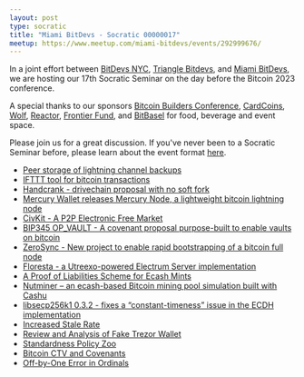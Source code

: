 ```yaml
---
layout: post
type: socratic
title: "Miami BitDevs - Socratic 00000017"
meetup: https://www.meetup.com/miami-bitdevs/events/292999676/
---
```


In a joint effort between [BitDevs NYC](https://bitdevs.org), [Triangle Bitdevs](https://trianglebitdevs.org), and [Miami BitDevs](https://miamibitdevs.org), we are hosting our 17th Socratic Seminar on the day before the Bitcoin 2023 conference.

A special thanks to our sponsors [Bitcoin Builders Conference](https://www.bitcoinbuildersconf.com), [CardCoins](https://www.cardcoins.co/), [Wolf](https://wolfnyc.com/), [Reactor](https://reactor.xyz), [Frontier Fund](https://www.btcfrontier.fund/), and [BitBasel](https://bitbasel.com/) for food, beverage and event space.

Please join us for a great discussion. If you've never been to a Socratic Seminar before, please learn about the event format [here](https://miamibitdevs.org/about).

- [Peer storage of lightning channel backups](https://github.com/ElementsProject/lightning/pull/5361)
- [IFTTT tool for bitcoin transactions](https://psbt.io/)
- [Handcrank - drivechain proposal with no soft fork](https://github.com/supertestnet/handcrank)
- [Mercury Wallet releases Mercury Node, a lightweight bitcoin lightning node](https://github.com/layer2tech/mercury-node)
- [CivKit - A P2P Electronic Free Market](https://github.com/civkit/paper/blob/main/civ_kit_paper.pdf)
- [BIP345 OP_VAULT - A covenant proposal purpose-built to enable vaults on bitcoin](https://github.com/jamesob/bips/blob/jamesob-23-02-opvault/bip-0345.mediawiki)
- [ZeroSync - New project to enable rapid bootstrapping of a bitcoin full node](https://zerosync.org/)
- [Floresta - a Utreexo-powered Electrum Server implementation](https://medium.com/vinteum-org/introducing-floresta-an-utreexo-powered-electrum-server-implementation-60feba8e179d)
- [A Proof of Liabilities Scheme for Ecash Mints](https://gist.github.com/callebtc/ed5228d1d8cbaade0104db5d1cf63939)
- [Nutminer – an ecash-based Bitcoin mining pool simulation built with Cashu](https://stacker.news/items/178510)
- [libsecp256k1 0.3.2 - fixes a “constant-timeness” issue in the ECDH implementation](https://github.com/bitcoin-core/secp256k1/releases/tag/v0.3.2)
- [Increased Stale Rate](https://forkmonitor.info/nodes/btc)
- [Review and Analysis of Fake Trezor Wallet](https://www.kaspersky.com/blog/fake-trezor-hardware-crypto-wallet)
- [Standardness Policy Zoo](https://docs.google.com/document/d/11mGT8sUEnAMGE5LGSB4NtR0NpyvpdhrgzImZfiflgg0/mobilebasic)
- [Bitcoin CTV and Covenants](https://app.sigle.io/polydeuces.id.stx/bo-iHio5_4iTlvWwXwZ9l)
- [Off-by-One Error in Ordinals](https://github.com/casey/ord/issues/2062#issuecomment-1535305819)
